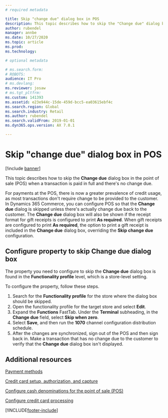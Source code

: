 ```yaml
---
# required metadata

title: Skip "change due" dialog box in POS
description: This topic describes how to skip the "Change due" dialog box in the point of sale (POS) when a transaction is paid in full and there is no change due.
author: rubendel
manager: annbe
ms.date: 10/27/2020
ms.topic: article
ms.prod: 
ms.technology: 

# optional metadata

# ms.search.form: 
# ROBOTS: 
audience: IT Pro
# ms.devlang: 
ms.reviewer: josaw
# ms.tgt_pltfrm: 
ms.custom: 141393
ms.assetid: e23e944c-15de-459d-bcc5-ea03615ebf4c
ms.search.region: Global
ms.search.industry: Retail
ms.author: rubendel
ms.search.validFrom: 2019-01-01
ms.dyn365.ops.version: AX 7.0.1

---
```


# Skip "change due" dialog box in POS

[!include [banner](../includes/banner.md)]

This topic describes how to skip the **Change due** dialog box in the point of sale (POS) when a transaction is paid in full and there's no change due.

For payments at the POS, there is now a greater prevalence of credit usage, as most transactions don't require change to be provided to the customer. In Dynamics 365 Commerce, you can configure POS so that the  **Change due** dialog is skipped unless there's actually change due back to the customer. The **Change due** dialog box will also be shown if the receipt format for gift receipts is configured to print **As required**. When gift receipts are configured to print **As required**, the option to print a gift receipt is included in the **Change due** dialog box, overriding the **Skip change due** configuration.

## Configure property to skip **Change due** dialog box

The property you need to configure to skip the **Change due** dialog box is found in the **Functionality profile** level, which is a store-level setting. 

To configure the property, follow these steps.

1. Search for the **Functionality profile** for the store where the dialog box should be skipped.
1. Open the functionality profile for the target store and select **Edit**. 
1. Expand the **Functions** FastTab. Under the **Terminal** subheading, in the **Change due** field, select **Skip when zero**. 
1. Select **Save**, and then run the **1070** channel configuration distribution schedule.
1. After the changes are synchronized, sign out of the POS and then sign back in. Make a transaction that has no change due to the customer to verify that the **Change due** dialog box isn't displayed.  

## Additional resources

[Payment methods](../payment-methods.md)

[Credit card setup, authorization, and capture](https://docs.microsoft.com/dynamics365/finance/accounts-receivable/credit-card-authorizations)

[Configure cash denominations for the point of sale (POS)](../cash-denominations.md)

[Configure credit card processing](../tasks/configure-credit-card-processing.md)


[!INCLUDE[footer-include](../../includes/footer-banner.md)]